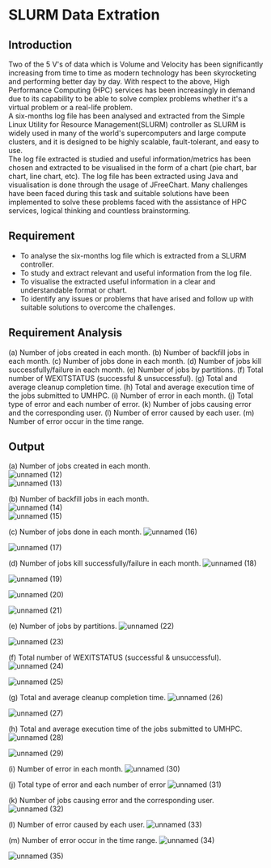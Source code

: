 # SLURM Data Extration

## Introduction
Two of the 5 V's of data which is Volume and Velocity has been significantly increasing from time to time as modern technology has been skyrocketing and performing better day by day. With respect to the above, High Performance Computing (HPC) services has been increasingly in demand due to its capability to be able to solve complex problems whether it's a virtual problem or a real-life problem.
</br>
A six-months log file has been analysed and extracted from the Simple Linux Utility for Resource Management(SLURM) controller as SLURM is widely used in many of the world's supercomputers and large compute clusters, and it is designed to be highly scalable, fault-tolerant, and easy to use.
</br>
The log file extracted is studied and useful information/metrics has been chosen and extracted to be visualised in the form of a chart (pie chart, bar chart, line chart, etc). The log file has been extracted using Java and visualisation is done through the usage of JFreeChart.
Many challenges have been faced during this task and suitable solutions have been implemented to solve these problems faced with the assistance of HPC services, logical thinking and countless brainstorming.


## Requirement
- To analyse the six-months log file which is extracted from a SLURM controller.
- To study and extract relevant and useful information from the log file.
- To visualise the extracted useful information in a clear and understandable format or chart.
- To identify any issues or problems that have arised and follow up with suitable solutions to overcome the challenges.

## Requirement Analysis
(a)  Number of jobs created in each month.
(b)  Number of backfill jobs in each month.
(c)  Number of jobs done in each month.
(d)  Number of jobs kill successfully/failure in each month.
(e)  Number of jobs by partitions.
(f)  Total number of WEXITSTATUS (successful & unsuccessful).
(g) Total and average cleanup completion time.
(h) Total and average execution time of the jobs submitted to UMHPC.
(i)  Number of error in each month.
(j)  Total type of error and each number of error.
(k)  Number of jobs causing error and the corresponding user. 
(l)  Number of error caused by each user.
(m)  Number of error occur in the time range.

## Output

(a)  Number of jobs created in each month.
</br>
![unnamed (12)](https://github.com/SongJuN318/SLURM_Extration/assets/116175959/e9042ba5-841d-452f-894b-0f86da3a4d07)
</br>
![unnamed (13)](https://github.com/SongJuN318/SLURM_Extration/assets/116175959/6bfe63d2-da15-4ea4-be60-7dcc70e06a9d)

(b)  Number of backfill jobs in each month.
</br>
![unnamed (14)](https://github.com/SongJuN318/SLURM_Extration/assets/116175959/f42eecc2-18d1-4bf4-8cd5-76b031e0c437)
</br>
![unnamed (15)](https://github.com/SongJuN318/SLURM_Extration/assets/116175959/f145fed0-c8f3-4307-90f0-2a6903ba7076)
</br>

(c)  Number of jobs done in each month.
![unnamed (16)](https://github.com/SongJuN318/SLURM_Extration/assets/116175959/9c230683-c134-465c-acf8-9071c1a660cb)

![unnamed (17)](https://github.com/SongJuN318/SLURM_Extration/assets/116175959/3c725cae-c4b1-4e0e-b96b-6fa49a6b5251)

(d)  Number of jobs kill successfully/failure in each month.
![unnamed (18)](https://github.com/SongJuN318/SLURM_Extration/assets/116175959/f97fd89a-98c1-4455-956d-8a015a6ab677)

![unnamed (19)](https://github.com/SongJuN318/SLURM_Extration/assets/116175959/ee18d20b-5698-451c-97a3-5473b42cad9f)

![unnamed (20)](https://github.com/SongJuN318/SLURM_Extration/assets/116175959/c864588d-66a4-4239-b85a-9813703625e8)

![unnamed (21)](https://github.com/SongJuN318/SLURM_Extration/assets/116175959/d83691b9-e90e-4d66-8057-f4904f611189)

(e)  Number of jobs by partitions.
![unnamed (22)](https://github.com/SongJuN318/SLURM_Extration/assets/116175959/cc1832c3-091f-42e3-8d65-c7a664d13d91)

![unnamed (23)](https://github.com/SongJuN318/SLURM_Extration/assets/116175959/450da866-e0e1-4e26-9094-166749fb55e1)

(f)  Total number of WEXITSTATUS (successful & unsuccessful).
![unnamed (24)](https://github.com/SongJuN318/SLURM_Extration/assets/116175959/1b6a6acc-0d64-4e40-b2f0-691424e3b3eb)

![unnamed (25)](https://github.com/SongJuN318/SLURM_Extration/assets/116175959/e1f977a1-89a6-43a2-b068-116e17f81d08)

(g) Total and average cleanup completion time.
![unnamed (26)](https://github.com/SongJuN318/SLURM_Extration/assets/116175959/4055104b-e6ec-42a5-8dda-c38a6cdb7f34)

![unnamed (27)](https://github.com/SongJuN318/SLURM_Extration/assets/116175959/3daa2a64-89e9-491d-91cc-ee521cf0aada)

(h) Total and average execution time of the jobs submitted to UMHPC.
![unnamed (28)](https://github.com/SongJuN318/SLURM_Extration/assets/116175959/ad677970-ddc9-4822-8c1b-7fccb1cd70a3)

![unnamed (29)](https://github.com/SongJuN318/SLURM_Extration/assets/116175959/533793b3-996c-4408-b6c9-2e7f04f927dd)

(i)  Number of error in each month.
![unnamed (30)](https://github.com/SongJuN318/SLURM_Extration/assets/116175959/13b30e25-a839-4ae4-bde8-19dfc1e790be)

(j)  Total type of error and each number of error
![unnamed (31)](https://github.com/SongJuN318/SLURM_Extration/assets/116175959/2b7c13fe-191a-4e88-895f-056cda0485d4)

(k)  Number of jobs causing error and the corresponding user. 
![unnamed (32)](https://github.com/SongJuN318/SLURM_Extration/assets/116175959/3cf53477-c8bf-4a99-8930-c97b4133d249)

(l)  Number of error caused by each user.
![unnamed (33)](https://github.com/SongJuN318/SLURM_Extration/assets/116175959/d65f0762-41b5-4751-85a5-b96d1b65be7e)

(m)  Number of error occur in the time range.
![unnamed (34)](https://github.com/SongJuN318/SLURM_Extration/assets/116175959/bcbf2530-d44d-4b95-9b39-a7130a378652)

![unnamed (35)](https://github.com/SongJuN318/SLURM_Extration/assets/116175959/d0266997-7f15-4837-a165-3d33eac22ac7)
